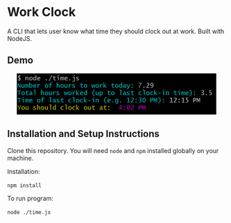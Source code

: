 # Work Clock

A CLI that lets user know what time they should clock out at work. Built with NodeJS.

## Demo

<p align="center">
  <img src="docs/demo.png" alt="Screenshot showing an example of the terminal output when a user runs the program">
</p>

## Installation and Setup Instructions

Clone this repository. You will need `node` and `npm` installed globally on your machine.

Installation:

`npm install`

To run program:

`node ./time.js`
